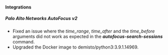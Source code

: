 
#### Integrations
##### Palo Alto Networks AutoFocus v2
- Fixed an issue where the *time_range*, *time_after* and the *time_before* arguments did not work as expected in the ***autofocus-search-sessions*** command.
- Upgraded the Docker image to demisto/python3:3.9.1.14969.

